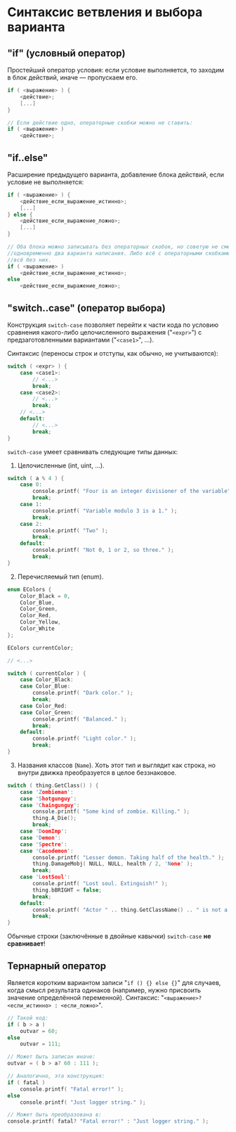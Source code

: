 # Синтаксис ветвления и выбора варианта

## "if" (условный оператор)

Простейший оператор условия: если условие выполняется, то заходим в блок действий, иначе — пропускаем его.

```C
if ( <выражение> ) {
    <действие>;
    [...]
}

// Если действие одно, операторные скобки можно не ставить:
if ( <выражение> )
    <действие>;
```

## "if..else"

Расширение предыдущего варианта, добавление блока действий, если условие не выполняется:

```C
if ( <выражение> ) {
    <действие_если_выражение_истинно>;
    [...]
} else {
    <действие_если_выражение_ложно>;
    [...]
}

// Оба блока можно записывать без операторных скобок, но советую не смешивать 
//одновременно два варианта написания. Либо всё с операторными скобками, либо 
//всё без них.
if ( <выражение> )
    <действие_если_выражение_истинно>;
else
    <действие_если_выражение_ложно>;

```

## "switch..case" (оператор выбора)

Конструкция `switch-case` позволяет перейти к части кода по условию сравнения какого-либо целочисленного выражения ("`<expr>`") с предзаготовленными вариантами ("`<case1>`", ...).

Синтаксис (переносы строк и отступы, как обычно, не учитываются):

```C
switch ( <expr> ) {
    case <case1>:
        // <...>
        break;
    case <case2>:
        // <...>
        break;
    // <...>
    default:
        // <...>
        break;
}
```

`switch-case` умеет сравнивать следующие типы данных:

1. Целочисленные (int, uint, ...). 

```C
switch ( a % 4 ) {
    case 0:
        console.printf( "Four is an integer divisioner of the variable" );
        break;
    case 1:
        console.printf( "Variable modulo 3 is a 1." );
        break;
    case 2:
        console.printf( "Two" );
        break;
    default:
        console.printf( "Not 0, 1 or 2, so three." );
        break;
}
```

2. Перечисляемый тип (enum).

```C
enum EColors {
    Color_Black = 0,
    Color_Blue,
    Color_Green,
    Color_Red,
    Color_Yellow,
    Color_White
};

EColors currentColor;

// <...>

switch ( currentColor ) {
    case Color_Black:
    case Color_Blue:
        console.printf( "Dark color." );
        break;
    case Color_Red:
    case Color_Green:
        console.printf( "Balanced." );
        break;
    default:
        console.printf( "Light color." );
        break;
}
```

3. Названия классов (`Name`). Хоть этот тип и выглядит как строка, но внутри движка преобразуется в целое беззнаковое.

```C
switch ( thing.GetClass() ) {
    case 'Zombieman':
    case 'Shotgunguy':
    case 'Chaingunguy':
        console.printf( "Some kind of zombie. Killing." );
        thing.A_Die();
        break;
    case 'DoomImp':
    case 'Demon':
    case 'Spectre':
    case 'Cacodemon':
        console.printf( "Lesser demon. Taking half of the health." );
        thing.DamageMobj( NULL, NULL, health / 2, 'None' );
        break;
    case 'LostSoul':
        console.printf( "Lost soul. Extinguish!" );
        thing.bBRIGHT = false;
        break;
    default:
        console.printf( "Actor " .. thing.GetClassName() .. " is not a zombie, a lost soul or a lesser demon." );
        break;
}
```

Обычные строки (заключённые в двойные кавычки) `switch-case` **не сравнивает**!


## Тернарный оператор

Является коротким вариантом записи "`if () {} else {}`" для случаев, когда смысл результата одинаков (например, нужно присвоить значение определённой переменной). Синтаксис: "`<выражение>? <если_истинно> : <если_ложно>`".

```C
// Такой код:
if ( b > a )
    outvar = 60;
else
    outvar = 111;

// Может быть записан иначе:
outvar = ( b > a? 60 : 111 );
```

```C
// Аналогично, эта конструкция:
if ( fatal )
    console.printf( "Fatal error!" );
else
    console.printf( "Just logger string." );

// Может быть преобразована в:
console.printf( fatal? "Fatal error!" : "Just logger string." );
```
